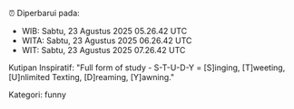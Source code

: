 ⏰ Diperbarui pada:
- WIB: Sabtu, 23 Agustus 2025 05.26.42 UTC
- WITA: Sabtu, 23 Agustus 2025 06.26.42 UTC
- WIT: Sabtu, 23 Agustus 2025 07.26.42 UTC

Kutipan Inspiratif:
"Full form of study - S-T-U-D-Y = [S]inging, [T]weeting, [U]nlimited Texting, [D]reaming, [Y]awning."


Kategori: funny

